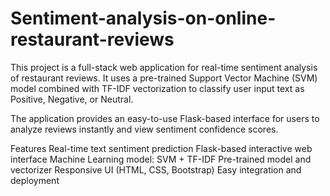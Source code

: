 # Sentiment-analysis-on-online-restaurant-reviews
This project is a full-stack web application for real-time sentiment analysis of restaurant reviews.
It uses a pre-trained Support Vector Machine (SVM) model combined with TF-IDF vectorization to classify user input text as Positive, Negative, or Neutral.

The application provides an easy-to-use Flask-based interface for users to analyze reviews instantly and view sentiment confidence scores.

Features
Real-time text sentiment prediction
Flask-based interactive web interface
Machine Learning model: SVM + TF-IDF
Pre-trained model and vectorizer
Responsive UI (HTML, CSS, Bootstrap)
Easy integration and deployment
